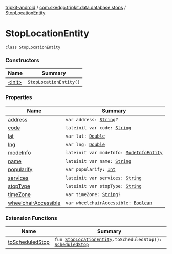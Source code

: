 [tripkit-android](../../index.md) / [com.skedgo.tripkit.data.database.stops](../index.md) / [StopLocationEntity](./index.md)

# StopLocationEntity

`class StopLocationEntity`

### Constructors

| Name | Summary |
|---|---|
| [&lt;init&gt;](-init-.md) | `StopLocationEntity()` |

### Properties

| Name | Summary |
|---|---|
| [address](address.md) | `var address: `[`String`](https://kotlinlang.org/api/latest/jvm/stdlib/kotlin/-string/index.html)`?` |
| [code](code.md) | `lateinit var code: `[`String`](https://kotlinlang.org/api/latest/jvm/stdlib/kotlin/-string/index.html) |
| [lat](lat.md) | `var lat: `[`Double`](https://kotlinlang.org/api/latest/jvm/stdlib/kotlin/-double/index.html) |
| [lng](lng.md) | `var lng: `[`Double`](https://kotlinlang.org/api/latest/jvm/stdlib/kotlin/-double/index.html) |
| [modeInfo](mode-info.md) | `lateinit var modeInfo: `[`ModeInfoEntity`](../../com.skedgo.tripkit.data.database.locations.bikepods/-mode-info-entity/index.md) |
| [name](name.md) | `lateinit var name: `[`String`](https://kotlinlang.org/api/latest/jvm/stdlib/kotlin/-string/index.html) |
| [popularify](popularify.md) | `var popularify: `[`Int`](https://kotlinlang.org/api/latest/jvm/stdlib/kotlin/-int/index.html) |
| [services](services.md) | `lateinit var services: `[`String`](https://kotlinlang.org/api/latest/jvm/stdlib/kotlin/-string/index.html) |
| [stopType](stop-type.md) | `lateinit var stopType: `[`String`](https://kotlinlang.org/api/latest/jvm/stdlib/kotlin/-string/index.html) |
| [timeZone](time-zone.md) | `var timeZone: `[`String`](https://kotlinlang.org/api/latest/jvm/stdlib/kotlin/-string/index.html)`?` |
| [wheelchairAccessible](wheelchair-accessible.md) | `var wheelchairAccessible: `[`Boolean`](https://kotlinlang.org/api/latest/jvm/stdlib/kotlin/-boolean/index.html) |

### Extension Functions

| Name | Summary |
|---|---|
| [toScheduledStop](../to-scheduled-stop.md) | `fun `[`StopLocationEntity`](./index.md)`.toScheduledStop(): `[`ScheduledStop`](../../com.skedgo.android.common.model/-scheduled-stop/index.md) |
